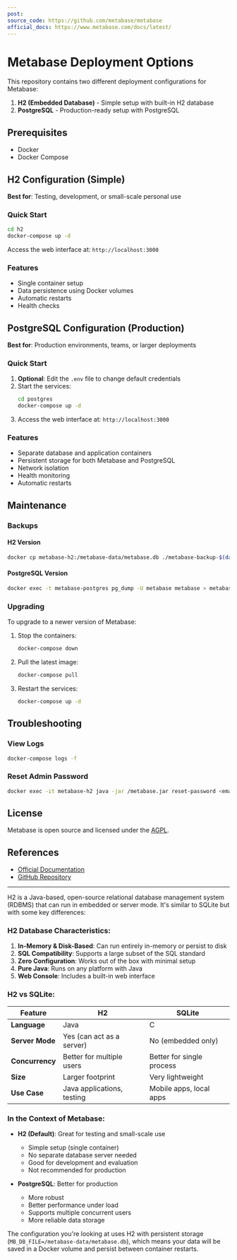 ```yaml
---
post: 
source_code: https://github.com/metabase/metabase
official_docs: https://www.metabase.com/docs/latest/
---
```


# Metabase Deployment Options

This repository contains two different deployment configurations for Metabase:

1. **H2 (Embedded Database)** - Simple setup with built-in H2 database
2. **PostgreSQL** - Production-ready setup with PostgreSQL

## Prerequisites

- Docker
- Docker Compose

## H2 Configuration (Simple)

**Best for**: Testing, development, or small-scale personal use

### Quick Start

```bash
cd h2
docker-compose up -d
```

Access the web interface at: `http://localhost:3000`

### Features
- Single container setup
- Data persistence using Docker volumes
- Automatic restarts
- Health checks

## PostgreSQL Configuration (Production)

**Best for**: Production environments, teams, or larger deployments

### Quick Start

1. **Optional**: Edit the `.env` file to change default credentials
2. Start the services:
   ```bash
   cd postgres
   docker-compose up -d
   ```
3. Access the web interface at: `http://localhost:3000`

### Features
- Separate database and application containers
- Persistent storage for both Metabase and PostgreSQL
- Network isolation
- Health monitoring
- Automatic restarts

## Maintenance

### Backups

#### H2 Version
```bash
docker cp metabase-h2:/metabase-data/metabase.db ./metabase-backup-$(date +%Y%m%d).db
```

#### PostgreSQL Version
```bash
docker exec -t metabase-postgres pg_dump -U metabase metabase > metabase-backup-$(date +%Y%m%d).sql
```

### Upgrading
To upgrade to a newer version of Metabase:

1. Stop the containers:
   ```bash
   docker-compose down
   ```
2. Pull the latest image:
   ```bash
   docker-compose pull
   ```
3. Restart the services:
   ```bash
   docker-compose up -d
   ```

## Troubleshooting

### View Logs
```bash
docker-compose logs -f
```

### Reset Admin Password
```bash
docker exec -it metabase-h2 java -jar /metabase.jar reset-password <email>
```

## License
Metabase is open source and licensed under the [AGPL](https://www.gnu.org/licenses/agpl-3.0.en.html).

## References
- [Official Documentation](https://www.metabase.com/docs/latest/)
- [GitHub Repository](https://github.com/metabase/metabase)


---

H2 is a Java-based, open-source relational database management system (RDBMS) that can run in embedded or server mode. It's similar to SQLite but with some key differences:

### H2 Database Characteristics:
1. **In-Memory & Disk-Based**: Can run entirely in-memory or persist to disk
2. **SQL Compatibility**: Supports a large subset of the SQL standard
3. **Zero Configuration**: Works out of the box with minimal setup
4. **Pure Java**: Runs on any platform with Java
5. **Web Console**: Includes a built-in web interface

### H2 vs SQLite:
| Feature         | H2                          | SQLite                     |
|-----------------|----------------------------|---------------------------|
| **Language**    | Java                       | C                         |
| **Server Mode** | Yes (can act as a server)  | No (embedded only)        |
| **Concurrency** | Better for multiple users  | Better for single process |
| **Size**        | Larger footprint           | Very lightweight         |
| **Use Case**    | Java applications, testing | Mobile apps, local apps   |

### In the Context of Metabase:
- **H2 (Default)**: Great for testing and small-scale use
  - Simple setup (single container)
  - No separate database server needed
  - Good for development and evaluation
  - Not recommended for production

- **PostgreSQL**: Better for production
  - More robust
  - Better performance under load
  - Supports multiple concurrent users
  - More reliable data storage

The configuration you're looking at uses H2 with persistent storage (`MB_DB_FILE=/metabase-data/metabase.db`), which means your data will be saved in a Docker volume and persist between container restarts.